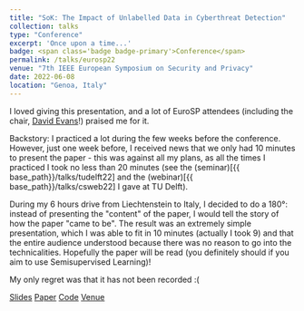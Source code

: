 ```yaml
---
title: "SoK: The Impact of Unlabelled Data in Cyberthreat Detection"
collection: talks
type: "Conference"
excerpt: 'Once upon a time...'
badge: <span class='badge badge-primary'>Conference</span>
permalink: /talks/eurosp22
venue: "7th IEEE European Symposium on Security and Privacy"
date: 2022-06-08
location: "Genoa, Italy"
---
```


I loved giving this presentation, and a lot of EuroSP attendees (including the chair, [David Evans](https://www.cs.virginia.edu/~evans/)!) praised me for it.

Backstory: I practiced a lot during the few weeks before the conference. However, just one week before, I received news that we only had 10 minutes to present the paper - this was against all my plans, as all the times I practiced I took no less than 20 minutes (see the (seminar)[{{ base_path}}/talks/tudelft22] and the (webinar)[{{ base_path}}/talks/csweb22] I gave at TU Delft).

During my 6 hours drive from Liechtenstein to Italy, I decided to do a 180°: instead of presenting the "content" of the paper, I would tell the story of how the paper "came to be". The result was an extremely simple presentation, which I was able to fit in 10 minutes (actually I took 9) and that the entire audience understood because there was no reason to go into the technicalities. Hopefully the paper will be read (you definitely should if you aim to use Semisupervised Learning)!

My only regret was that it has not been recorded :(

<a class="btn btn-outline-primary my-1 mr-1 btn-sm" href="https://gioapru.github.io/files/papers/eurosp22/eurosp22_slides.pdf" target="_blank" rel="noopener">Slides</a> 
<a class="btn btn-outline-primary my-1 mr-1 btn-sm" href="https://gioapru.github.io/publications/eurosp22" target="_blank" rel="noopener">Paper</a> 
<a class="btn btn-outline-primary my-1 mr-1 btn-sm" href="https://github.com/hihey54/CEF-SsL" target="_blank" rel="noopener">Code</a> 
<a class="btn btn-outline-primary my-1 mr-1 btn-sm" href="https://www.ieee-security.org/TC/EuroSP2022/program_compact.html" target="_blank" rel="noopener">Venue</a>
